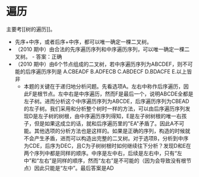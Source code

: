 # 遍历

主要考[[树的遍历]]。


- 先序+中序，或者后序+中序，都可以唯一确定一棵二叉树。
- （2010 期中）由合法的先序遍历序列和中序遍历序列，可以唯一确定一棵二叉树。
      - 答案：正确
- （2010 期中）由6个节点组成的二叉树，若中序遍历序列为ABCDEF，则不可能的后序遍历序列是 A.CBEADF B.ADFECB C.ABDECF D.BDACFE E.以上皆非
  - 本题的关键在于递归地分析问题。先看选项A。左右中称作后序遍历，因此F是根节点。左中右是中序遍历，然而F是最后一个，说明ABCDE全都是左子树。进而分析这个中序遍历序列为ABCDE，后序遍历序列为CBEAD的左子树。我们采用和分析整个树时一样的方法，可以由后序遍历序列发现D是左子树的树根，由中序遍历序列得知，E是左子树树根的唯一右孩子，但是如果这成立的话，就和后序遍历里的"EA"矛盾了。因此A不可能。其他选项的分析方法也是这样的。如果是正确的序列，构造的时候就不会产生矛盾，进而可以构造出完整的二叉树。对于选项B，分析到中序为CDE，后序为DEC，且C为子树树根时如何继续往下分析？发现D和E在两个序列中都是同样的顺序。中序是左中右，后续是左右中，只有“左中”和“左右”是同样的顺序，然而“左右”是不可能的（因为会导致没有根节点）因此只能是“左中”。最后答案是AD
